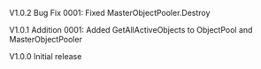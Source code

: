 V1.0.2
Bug Fix 0001: Fixed MasterObjectPooler.Destroy

V1.0.1
Addition 0001: Added GetAllActiveObjects to ObjectPool and MasterObjectPooler

V1.0.0
Initial release